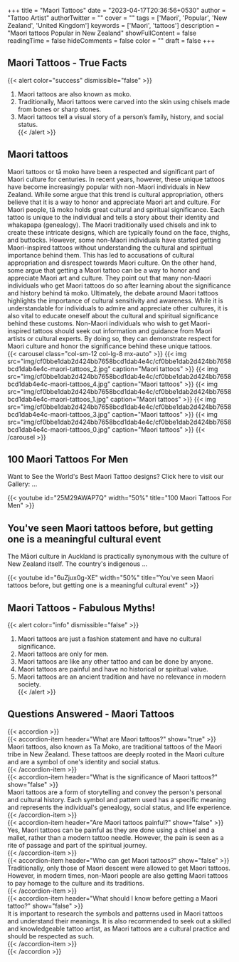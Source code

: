 +++
title = "Maori Tattoos"
date = "2023-04-17T20:36:56+0530"
author = "Tattoo Artist"
authorTwitter = ""
cover = ""
tags = ['Maori', 'Popular', 'New Zealand', 'United Kingdom']
keywords = ['Maori', 'tattoos']
description = "Maori tattoos Popular in New Zealand"
showFullContent = false
readingTime = false
hideComments = false
color = ""
draft = false
+++
## Maori Tattoos - True Facts 
{{< alert color="success" dismissible="false" >}}  
1. Maori tattoos are also known as moko.  
1. Traditionally, Maori tattoos were carved into the skin using chisels made from bones or sharp stones.  
1. Maori tattoos tell a visual story of a person’s family, history, and social status.  
{{< /alert >}}  
## Maori tattoos  

Maori tattoos or tā moko have been a respected and significant part of Maori culture for centuries. In recent years, however, these unique tattoos have become increasingly popular with non-Maori individuals in New Zealand. While some argue that this trend is cultural appropriation, others believe that it is a way to honor and appreciate Maori art and culture.  For Maori people, tā moko holds great cultural and spiritual significance. Each tattoo is unique to the individual and tells a story about their identity and whakapapa (genealogy). The Maori traditionally used chisels and ink to create these intricate designs, which are typically found on the face, thighs, and buttocks.  However, some non-Maori individuals have started getting Maori-inspired tattoos without understanding the cultural and spiritual importance behind them. This has led to accusations of cultural appropriation and disrespect towards Maori culture.  On the other hand, some argue that getting a Maori tattoo can be a way to honor and appreciate Maori art and culture. They point out that many non-Maori individuals who get Maori tattoos do so after learning about the significance and history behind tā moko.  Ultimately, the debate around Maori tattoos highlights the importance of cultural sensitivity and awareness. While it is understandable for individuals to admire and appreciate other cultures, it is also vital to educate oneself about the cultural and spiritual significance behind these customs. Non-Maori individuals who wish to get Maori-inspired tattoos should seek out information and guidance from Maori artists or cultural experts. By doing so, they can demonstrate respect for Maori culture and honor the significance behind these unique tattoos.  
{{< carousel class="col-sm-12                        col-lg-8 mx-auto" >}} 
{{< img src="img/cf0bbe1dab2d424bb7658bcd1dab4e4c/cf0bbe1dab2d424bb7658bcd1dab4e4c-maori-tattoos_2.jpg"                             caption="Maori tattoos"                                 >}} 
{{< img src="img/cf0bbe1dab2d424bb7658bcd1dab4e4c/cf0bbe1dab2d424bb7658bcd1dab4e4c-maori-tattoos_4.jpg"                             caption="Maori tattoos"                                 >}} 
{{< img src="img/cf0bbe1dab2d424bb7658bcd1dab4e4c/cf0bbe1dab2d424bb7658bcd1dab4e4c-maori-tattoos_1.jpg"                             caption="Maori tattoos"                                 >}} 
{{< img src="img/cf0bbe1dab2d424bb7658bcd1dab4e4c/cf0bbe1dab2d424bb7658bcd1dab4e4c-maori-tattoos_3.jpg"                             caption="Maori tattoos"                                 >}} 
{{< img src="img/cf0bbe1dab2d424bb7658bcd1dab4e4c/cf0bbe1dab2d424bb7658bcd1dab4e4c-maori-tattoos_0.jpg"                             caption="Maori tattoos"                                 >}} 
{{< /carousel >}}  
## 100 Maori Tattoos For Men  

Want to See the World's Best Maori Tattoo designs? Click here to visit our Gallery: ...  

{{< youtube id="25M29AWAP7Q" width="50%" title="100 Maori Tattoos For Men" >}}
## You&#39;ve seen Maori tattoos before, but getting one is a meaningful cultural event  

The Māori culture in Auckland is practically synonymous with the culture of New Zealand itself. The country's indigenous ...  

{{< youtube id="6uZjux0g-XE" width="50%" title="You&#39;ve seen Maori tattoos before, but getting one is a meaningful cultural event" >}}
## Maori Tattoos - Fabulous Myths!  
{{< alert color="info" dismissible="false" >}}  
1. Maori tattoos are just a fashion statement and have no cultural significance.  
1. Maori tattoos are only for men.  
1. Maori tattoos are like any other tattoo and can be done by anyone.  
1. Maori tattoos are painful and have no historical or spiritual value.  
1. Maori tattoos are an ancient tradition and have no relevance in modern society.  
{{< /alert >}}  
## Questions Answered - Maori Tattoos  
{{< accordion >}}  
  {{< accordion-item header="What are Maori tattoos?" show="true" >}}  
    Maori tattoos, also known as Ta Moko, are traditional tattoos of the Maori tribe in New Zealand. These tattoos are deeply rooted in the Maori culture and are a symbol of one's identity and social status.  
  {{< /accordion-item >}}  
  {{< accordion-item header="What is the significance of Maori tattoos?" show="false" >}}  
    Maori tattoos are a form of storytelling and convey the person's personal and cultural history. Each symbol and pattern used has a specific meaning and represents the individual's genealogy, social status, and life experience.  
  {{< /accordion-item >}}  
  {{< accordion-item header="Are Maori tattoos painful?" show="false" >}}  
    Yes, Maori tattoos can be painful as they are done using a chisel and a mallet, rather than a modern tattoo needle. However, the pain is seen as a rite of passage and part of the spiritual journey.  
  {{< /accordion-item >}}  
  {{< accordion-item header="Who can get Maori tattoos?" show="false" >}}  
    Traditionally, only those of Maori descent were allowed to get Maori tattoos. However, in modern times, non-Maori people are also getting Maori tattoos to pay homage to the culture and its traditions.  
  {{< /accordion-item >}}  
  {{< accordion-item header="What should I know before getting a Maori tattoo?" show="false" >}}  
    It is important to research the symbols and patterns used in Maori tattoos and understand their meanings. It is also recommended to seek out a skilled and knowledgeable tattoo artist, as Maori tattoos are a cultural practice and should be respected as such.  
  {{< /accordion-item >}}  
{{< /accordion >}}  
